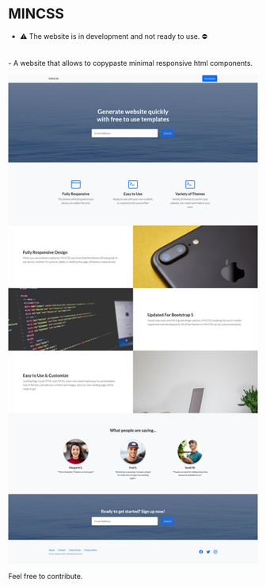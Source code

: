 # MINCSS
- :warning: The website is in development and not ready to use. :no_entry:
<br/>
- A website that allows to copypaste minimal responsive html components.


![alt text](https://github.com/unlikelycreator/MINCSS/blob/main/mincss.png?raw=true)

Feel free to contribute.
